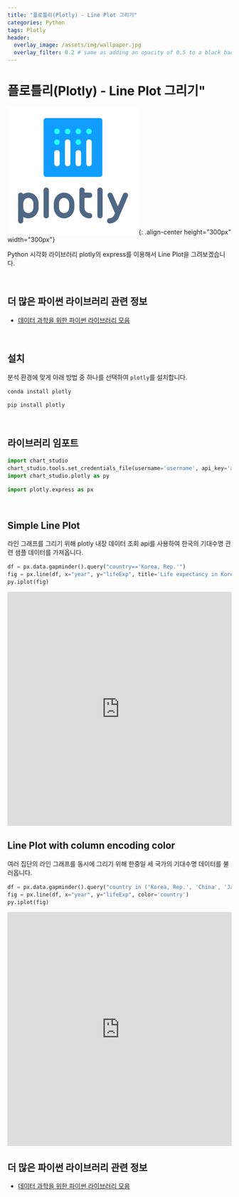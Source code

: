 ```yaml
---
title: "플로틀리(Plotly) - Line Plot 그리기"
categories: Python
tags: Plotly
header:
  overlay_image: /assets/img/wallpaper.jpg
  overlay_filter: 0.2 # same as adding an opacity of 0.5 to a black background
---
```

# 플로틀리(Plotly) - Line Plot 그리기"

![PNG](/assets/img/post_img/2019-09-30-python_plotly/img_plotly_logo.PNG){: .align-center height="300px" width="300px"}

Python 시각화 라이브러리 plotly의 express를 이용해서 Line Plot을 그려보겠습니다.

<br>


## 더 많은 파이썬 라이브러리 관련 정보

- [데이터 과학을 위한 파이썬 라이브러리 모음](https://wooiljeong.github.io/python/python_library/)

<br>

## 설치

분석 환경에 맞게 아래 방법 중 하나를 선택하여 `plotly`를 설치합니다.

```bash
conda install plotly
```

```bash
pip install plotly
```

<br>

## 라이브러리 임포트


```python
import chart_studio
chart_studio.tools.set_credentials_file(username='username', api_key='api_key')
import chart_studio.plotly as py
```


```python
import plotly.express as px
```

<br>

## Simple Line Plot

라인 그래프를 그리기 위해 plotly 내장 데이터 조회 api를 사용하여 한국의 기대수명 관련 샘플 데이터를 가져옵니다.


```python
df = px.data.gapminder().query("country=='Korea, Rep.'")
fig = px.line(df, x="year", y="lifeExp", title='Life expectancy in Korea, Rep.')
py.iplot(fig)
```





<iframe
    width="100%"
    height="525px"
    src="https://plot.ly/~mcwooil/26.embed"
    frameborder="0"
    allowfullscreen
></iframe>


<br>

## Line Plot with column encoding color

여러 집단의 라인 그래프를 동시에 그리기 위해 한중일 세 국가의 기대수명 데이터를 불러옵니다.


```python
df = px.data.gapminder().query("country in ('Korea, Rep.', 'China', 'Japan')")
fig = px.line(df, x="year", y="lifeExp", color='country')
py.iplot(fig)
```





<iframe
    width="100%"
    height="525px"
    src="https://plot.ly/~mcwooil/28.embed"
    frameborder="0"
    allowfullscreen
></iframe>


<br>

## 더 많은 파이썬 라이브러리 관련 정보

- [데이터 과학을 위한 파이썬 라이브러리 모음](https://wooiljeong.github.io/python/python_library/)

